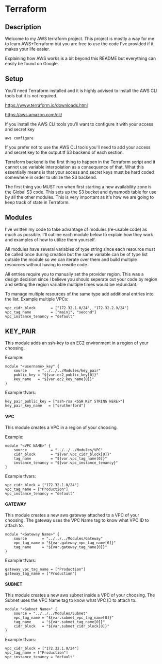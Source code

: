 # Terraform

## Description

Welcome to my AWS terraform project.  This project is mostly a way for me to learn AWS+Terraform but you are free to use the code I've provided if it makes your life easier.

Explaining how AWS works is a bit beyond this README but everything can easily be found on Google.

## Setup
You'll need Terraform installed and it is highly advised to install the AWS CLI tools but it is not required.

https://www.terraform.io/downloads.html

https://aws.amazon.com/cli/

If you install the AWS CLI tools you'll want to configure it with your access and secret key
```
aws configure
```
If you prefer not to use the AWS CLI tools you'll need to add your access and secret key to the output.tf S3 backend of each section.

Terraform backend is the first thing to happen in the Terraform script and it cannot use variable interpolation as a consequence of that.  What this essentially means is that your access and secret keys must be hard coded somewhere in order to utilize the S3 backend.

The first thing you MUST run when first starting a new availability zone is the Global S3 code.  This sets up the S3 bucket and dynamodb table for use by all the other modules.  This is very important as it's how we are going to keep track of state in Terraform.

## Modules
I've written my code to take advantage of modules (re-usable code) as much as possible.  I'll outline each module below to explain how they work and examples of how to utilize them yourself.

All modules have several variables of type string since each resource must be called once during creation but the same variable can be of type list outside the module so we can iterate over them and build multiple resources without having to rewrite code.

All entries require you to manually set the provider region.  This was a design decision since I believe you should seperate out your code by region and setting the region variable multiple times would be redundant.

To manage multiple resources of the same type add additional entries into the list.
Example multiple VPCs:
```
vpc_cidr_block       = ["172.32.1.0/24", "172.32.2.0/24"]
vpc_tag_name         = ["main1", "second"]
vpc_instance_tenancy = "default"
```

## KEY_PAIR
This module adds an ssh-key to an EC2 environment in a region of your choosing.

Example:
```
module "<username>_key" {
    source     = "../../../Modules/key_pair"
    public_key = "${var.ec2_public_key[0]}"
    key_name   = "${var.ec2_key_name[0]}"
}
```

Example tfvars:
```
key_pair_public_key = ["ssh-rsa <SSH KEY STRING HERE>"]
key_pair_key_name   = ["srutherford"]
```

#### VPC
This module creates a VPC in a region of your choosing.

Example:
```
module "<VPC NAME>" {
    source           = "../../../Modules/VPC"
    cidr_block       = "${var.vpc_cidr_block[0]}"
    tag_name         = "${var.vpc_tag_name[0]}"
    instance_tenancy = "${var.vpc_instance_tenancy}"
}
```

Example tfvars:
```
vpc_cidr_block = ["172.32.1.0/24"]
vpc_tag_name = ["Production"]
vpc_instance_tenancy = "default"
```

#### GATEWAY
This module creates a new aws gateway attached to a VPC of your choosing.  The gateway uses the VPC Name tag to know what VPC ID to attach to.
```
module "<Gateway Name>" {
    source       = "../../../Modules/Gateway"
    vpc_tag_name = "${var.gateway_vpc_tag_name[0]}"
    tag_name     = "${var.gateway_tag_name[0]}"
}
```

Example tfvars:
```
gateway_vpc_tag_name = ["Production"]
gateway_tag_name = ["Production"]
```

#### SUBNET
This module creates a new aws subnet inside a VPC of your choosing.  The Subnet uses the VPC Name tag to know what VPC ID to attach to.
```
module "<Subnet Name>" {
    source = "../../../Modules/Subnet"
    vpc_tag_name = "${var.subnet_vpc_tag_name[0]}"
    tag_name     = "${var.subnet_tag_name[0]}"
    cidr_block   = "${var.subnet_cidr_block[0]}"
}
```

Example tfvars:
```
vpc_cidr_block = ["172.32.1.0/24"]
vpc_tag_name = ["Production"]
vpc_instance_tenancy = "default"
```